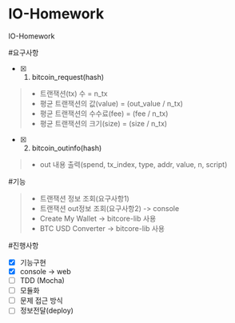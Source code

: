 # IO-Homework
IO-Homework

#요구사항
  - [x] 1. bitcoin_request(hash)
  >+ 트랜잭션(tx) 수 = n_tx
  >+ 평균 트랜잭션의 값(value) = (out_value / n_tx)
  >+ 평균 트랜잭션의 수수료(fee) = (fee / n_tx)
  >+ 평균 트랜잭션의 크기(size) = (size / n_tx)

  - [x] 2. bitcoin_outinfo(hash)
  >+ out 내용 출력(spend, tx_index, type, addr, value, n, script)

#기능
  >+ 트랜잭션 정보 조회(요구사항1)
  >+ 트랜잭션 out정보 조회(요구사항2) -> console
  >+ Create My Wallet -> bitcore-lib 사용
  >+ BTC USD Converter -> bitcore-lib 사용

#진행사항
  - [x] 기능구현
  - [x] console -> web
  - [ ] TDD (Mocha)
  - [ ] 모듈화
  - [ ] 문제 접근 방식
  - [ ] 정보전달(deploy)
